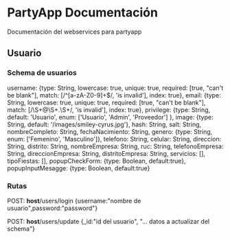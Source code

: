 # PartyApp Documentación

Documentación del webservices para partyapp

## Usuario

### Schema de usuarios

username: {type: String, lowercase: true, unique: true, required: [true, "can't be blank"], match: [/^[a-zA-Z0-9]+$/, 'is invalid'], index: true},
  email: {type: String, lowercase: true, unique: true, required: [true, "can't be blank"], match: [/\S+@\S+\.\S+/, 'is invalid'], index: true},
  privilege: {type: String, default: 'Usuario', enum: ['Usuario', 'Admin', 'Proveedor'] },
  image: {type: String, default: '/images/smiley-cyrus.jpg'},
  hash: String,
  salt: String,
  nombreCompleto: String,
  fechaNacimiento: String,
  genero: {type: String, enum: ['Femenino', 'Masculino']},
  telefono: String,
  celular: String,
  direccion: String,
  distrito: String,
  nombreEmpresa: String,
  ruc: String,
  telefonoEmpresa: String,
  direccionEmpresa: String,
  distritoEmpresa: String,
  servicios: [],
  tipoFiestas: [],
  popupCheckForm: {type: Boolean, default:true},
  popupInputMesagge: {type: Boolean, default:true}
  
 ### Rutas
 
POST: __host__/users/login
{username:"nombre de usuario",password:"password"}

POST: __host__/users/update
{_id:"id del usuario", "... datos a actualizar del schema"}
